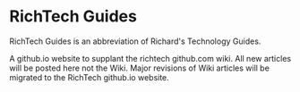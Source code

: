 # RichTech Guides

RichTech Guides is an abbreviation of Richard's Technology Guides.

A github.io website to supplant the richtech github.com wiki. All new articles will be posted here not the Wiki. Major revisions of Wiki articles will be migrated to the RichTech github.io website.
